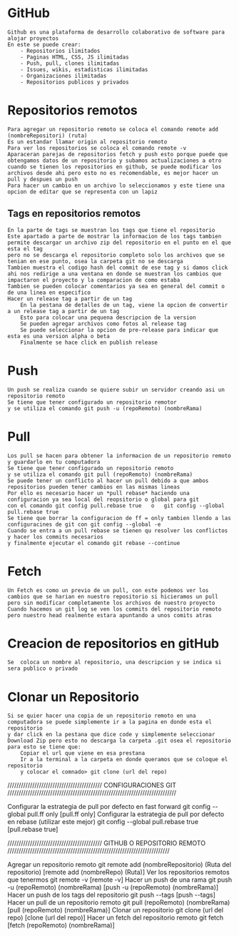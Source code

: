 

# GitHub
	Github es una plataforma de desarrollo colaborativo de software para alojar proyectos
	En este se puede crear:
		- Repositorios ilimitados
		- Paginas HTML, CSS, JS ilimitadas
		- Push, pull, clones ilimitadas
		- Issues, wikis, estadisticas ilimitadas
		- Organizaciones ilimitadas
		- Repositorios publicos y privados

# Repositorios remotos
	Para agregar un repositorio remoto se coloca el comando remote add (nombreRepositori) (ruta)
	Es un estandar llamar origin al repositorio remoto
	Para ver los repositorios se coloca el comando remote -v
	Aparaceran parejas de repositorios fetch y push esto porque puede que obtengamos datos de un repositorio y subamos actualizaciones a otro
	cuando se tienen los repositorios en github, se puede modificar los archivos desde ahi pero esto no es recomendable, es mejor hacer un pull y despues un push
	Para hacer un cambio en un archivo lo seleccionamos y este tiene una opcion de editar que se representa con un lapiz
## Tags en repositorios remotos
	En la parte de tags se muestran los tags que tiene el repositorio
	Este apartado a parte de mostrar la informacion de los tags tambien permite descargar un archivo zip del repositorio en el punto en el que esta el tag
	pero no se descarga el repositorio completo solo los archivos que se tenian en ese punto, osea la carpeta git no se descarga
	Tambien muestra el codigo hash del commit de ese tag y si damos click ahi nos redirige a una ventana en donde se muestran los cambios que impactaron el proyecto y la comparacion de como estaba
	Tambien se pueden colocar comentarios ya sea en general del commit o de una linea en especifico
	Hacer un release tag a partir de un tag
		En la pestana de detalles de un tag, viene la opcion de convertir a un release tag a partir de un tag
		Esto para colocar una pequena descripcion de la version
		Se pueden agregar archivos como fotos al release tag
		Se puede seleccionar la opcion de pre-release para indicar que esta es una version alpha o beta
		Finalmente se hace click en publish release


# Push
	Un push se realiza cuando se quiere subir un servidor creando asi un repositorio remoto
	Se tiene que tener configurado un repositorio remotor
	y se utiliza el comando git push -u (repoRemoto) (nombreRama)

# Pull
	Los pull se hacen para obtener la informacion de un repositorio remoto y guardarlo en tu computadora
	Se tiene que tener configurado un repositorio remoto
	y se utiliza el comando git pull (repoRemoto) (nombreRama)
	Se puede tener un conflicto al hacer un pull debido a que ambos repositorios pueden tener cambios en las mismas lineas
	Por ello es necesario hacer un *pull rebase* haciendo una configuracion ya sea local del reopsitorio o global para git
	con el comando git config pull.rebase true   o   git config --global pull.rebase true
	Se tiene que borrar la configuracion de ff = only tambien llendo a las configuracines de git con git config --global -e
	Cuando se entra a un pull rebase se tienen qu resolver los conflictos y hacer los commits necesarios
	y finalmente ejecutar el comando git rebase --continue

# Fetch
	Un Fetch es como un previo de un pull, con este podemos ver los cambios que se harian en nuestro repositorio si hicieramos un pull
	pero sin modificar completamente los archivos de nuestro proyecto
	Cuando hacemos un git log se ven los commits del repositorio remoto pero nuestro head realmente estara apuntando a unos comits atras


# Creacion de repositorios en gitHub
	Se  coloca un nombre al repositorio, una descripcion y se indica si sera publico o privado

# Clonar un Repositorio
	Si se quier hacer una copia de un repositorio remoto en una computadora se puede simplemente ir a la pagina en donde esta el repositorio
	y dar click en la pestana que dice code y simplemente seleccionar Download Zip pero esto no descarga la carpeta .git osea el repositorio
	para esto se tiene que:
		Copiar el url que viene en esa prestana
		Ir a la terminal a la carpeta en donde queramos que se coloque el repositorio
		y colocar el comnado> git clone (url del repo)


//////////////////////////////////////////		CONFIGURACIONES GIT 		///////////////////////////////////////////////////////////////////////////

Configurar la estrategia de pull por defecto en fast forward
	git config --global pull.ff only																					[pull.ff only]
Configurar la estrategia de pull por defecto en rebase (utilizar este mejor)
	git config --global pull.rebase true																				[pull.rebase true]


//////////////////////////////////////////		GITHUB O REPOSITORIO REMOTO		////////////////////////////////////////////////////////////////////////

Agregar un repositorio remoto 
	git remote add (nombreRepositorio) (Ruta del repositorio)															[remote add (nombreRepo) (Ruta)]
Ver los repositorios remotos que tenermos
	git remote -v																										[remote -v]
Hacer un push de una rama
	git push -u (repoRemoto) (nombreRama)																				[push -u (repoRemoto) (nombreRama)]
Hacer un push de los tags del repositorio
	git push --tags																										[push --tags]
Hacer un pull de un repositorio remoto
	git pull (repoRemoto) (nombreRama)																					[pull (repoRemoto) (nombreRama)]
Clonar un repositorio
	git clone (url del repo)																							[clone (url del repo)]
Hacer un fetch del repositorio remoto
	git fetch																											[fetch (repoRemoto) (nombreRama)] 


